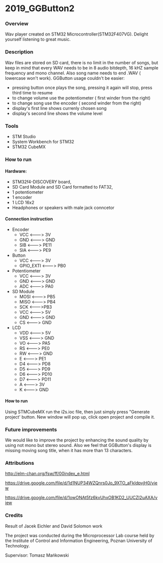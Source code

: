 # 2019_GGButton2

### Overview

Wav player created on STM32 Microcontroller(STM32F407VG). Delight yourself listening to great music. 

### Description

Wav files are stored on SD card, there is no limit in the number of songs, but keep in mind that every WAV needs to be in 8 audio bitdepth, 16 kHZ sample frequency and mono channel. Also song name needs to end .WAV ( lowercase won't work). GGButton usage couldn't be easier: 
 - pressing button once plays the song, pressing it again will stop, press third time to resume
 - to change volume use the potentiometer ( first winder from the right)
 - to change song use the encoder ( second winder from the right)
 - display's first line shows currenly chosen song
 - display's second line shows the volume level

### Tools

 - STM Studio
 - System Workbench for STM32
 - STM32 CubeMX

### How to run

#### Hardware:
 - STM32f4-DISCOVERY board,
 - SD Card Module and SD Card formatted to FAT32,
 - 1 potentiometer
 - 1 encoder
 - 1 LCD 16x2 
 - Headphones or speakers with male jack conncetor
#### Connection instruction
 - Encoder
    - VCC <---> 3V
    - GND <---> GND
    - SIB <---> PE11
    - SIA <---> PE9
 - Button
    - VCC <---> 3V
    - GPIO_EXTI <---> PB0
  - Potentiometer 
    - VCC <---> 3V
    - GND <---> GND
    - ADC <---> PA0
  - SD Module
    - MOSI <---> PB5
    - MISO <---> PB4
    - SCK <--->PB3
    - VCC <---> 5V
    - GND <---> GND
    - CS <---> GND
  - LCD
    - VDD <---> 5V
    - VSS <---> GND
    - VO <---> PA5
    - RS <---> PE0
    - RW <---> GND
    - E <---> PE1
    - D4 <---> PD8
    - D5 <---> PD9
    - D6 <---> PD10
    - D7 <---> PD11
    - A <---> 3V
    - K <---> GND

#### How to run
Using STMCubeMX run the i2s.ioc file, then just simply press "Generate project' button. New window will pop up, click open project and compile it. 

### Future improvements

We would like to improve the project by enhancing the sound quality by using not mono but stereo sound. Also we feel that GGButton's display is missing moving song title, when it has more than 13 characters. 

### Attributions

http://elm-chan.org/fsw/ff/00index_e.html

https://drive.google.com/file/d/1d1NUP34WZQnrs0Jo_9XTO_aFkIdpvjH0/view

https://drive.google.com/file/d/1owONAt5fz6kvUhxOB1KD2_UUCZI2uAXA/view


### Credits

Result of Jacek Eichler and David Solomon work 

The project was conducted during the Microprocessor Lab course held by the Institute of Control and Information Engineering, Poznan University of Technology.

Supervisor: Tomasz Mańkowski
